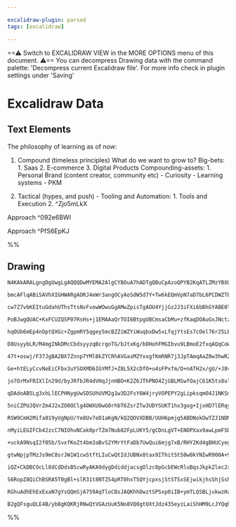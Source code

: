 ```yaml
---

excalidraw-plugin: parsed
tags: [excalidraw]

---
```

==⚠  Switch to EXCALIDRAW VIEW in the MORE OPTIONS menu of this document. ⚠== You can decompress Drawing data with the command palette: 'Decompress current Excalidraw file'. For more info check in plugin settings under 'Saving'


# Excalidraw Data

## Text Elements
The philosophy of learning as of now:

1. Compound (timeless principles)
    What do we want to grow to?
        Big-bets:
            1. Saas
            2. E-commerce
            3. Digital Products
        Compounding-assets:
            1. Personal Brand (content creator, community etc)
                  - Curiosity
                  - Learning systems
                  - PKM
    

2. Tactical (hypes, and push) -
     Tooling and Automation:
        1. Tools and Execution
        2.  ^Zjo5mLkX

Approach ^092e6BWI

Approach ^PfS6EpKJ

%%
## Drawing
```compressed-json
N4KAkARALgngDgUwgLgAQQQDwMYEMA2AlgCYBOuA7hADTgQBuCpAzoQPYB2KqATLZMzYBXUtiRoIACyhQ4zZAHoFAc0JRJQgEYA6bGwC2CgF7N6hbEcK4OCtptbErHALRY8RMpWdx8Q1TdIEfARcZgRmBShcZQUebQBObR4aOiCEfQQOKGZuAG1wMFAwYogSbggAdgBBCgA2ABkATUIAISEAK3biAEkWioAtRoBrZRh4lOLIWERygDNAhE8qfhLM

bmcAFlqABiSAVhXIGHWARgAORJ4eWr3angOCyAoSdW5d7Y+Tw6kEQmVpN7aD7bL6PCDWZTBN7fZhQUhsIYIADCbHwbFI5QAxCcEDicRMSppcNgRvChBxiCi0RiJHDrMw4LhAlkCZBZoR8PgAMqwKESQQeVkQWHwxEAdRekm4fDBIoRCB5MD56AFZW+ZP+HHCOTQoMmEDYjOwamOuo+32UZLg3WIOtQuQAut95rgMjbuBwhJzvoQKVhyrhtkKyRSt

cw7Z7vbKEItuGdahUThsTtsNvFvowWOwuGgAMwZpisTgAOU4YjjGz2J3iFXi6bBhGYABE0lBY2hZgQwt9NMIKQBRYIZLIRr34b5CODEXBt4jcE4VPY8Cq52q5jZnM6V75EDhDD1jndsEnt1Cd/DdsFwNi+7J5R5gfKTYrbQ4vh9Oh9P5/vT5vsC/iCH6PJ++pwIE4YiOEeSgSUrD6F6M4IAAChBzBQdwcJCAgO6hFAKL6PoaizshN4smg34vkCf4

PoBJwgQUAC+KxFCUZQSP07RsHs+j1EMAAaQrTOI6BtpgUBCmsaCbMu+zfKaqDOAuGxJNctz3N8zzEK8aB7PEubaLm1a1MmJwnLmPBnCcMr6pIvz/BJaAbIu3wQsqr6ynC8pUuiWJ4riSA9sSpJ9pSqK+bS5AcAyTKZBJzoctyvIicKqJqp5ooIBK2lSmgNlwV5iKKsqqWCuqwiatq87fIaxImvO5pgpawjWraMHOuQbpzmgkbjg2fpSeguAnMGoV

hqOUb6mEp4nOptQXGc+ZgpmRY5qgey5mcBZZiWZYiWuqbxDw5xLfqjYtsEs7cOel76r25LEIO6RxRNfX6pO05Xbqi7LquFTJrUtT1vqu77j1h5gmiJ7dWeXY4WCYmOegAAqdmoHAkgcmwggYzAqBsLMqDBEyHC+soqChPjhMcGwFDIAAOhwjMnNoqAEdeD2oAAFFAhAZME4bo6QvrGj44QAJSM6g0uoGKkgzqgxBsKgFAICr1hQKgUDK81FBa2wA

D8UsyybLR/M4mgINkDMcCbdsyyzqBcrgoTG/bJtxKg/bOHohFMGIbvu9LBmoE2fxqAQqCoWwxBCNg2SByb7OhWTzihGE1uJ+7jvIYWnCRy0UXENzehZHFqDYIEM7otQFcGAhpOwKgVvYJLttBx3zhsyI7CsLAWcdzLXf1CEpCkxw5PMDAsLpMwA+D4pUcANIALKB4zjOe8jxK8+43OSPA4S19YxdwEIzCSOLimJ8jbBpRPFMUqgVRCNr+gztmNtB

47t+oswj/F37JgBA2BX7Znnp7YMlBkZYCRhAVGasMZYxxgfKmRNR7j3JpTAmqAaZ0w3hwR2ydOY8z5mkQW4ERaEDFswNuJs5YKyVirNWFANb61QLrfWRt272zNsoC2Vt5DzxNo7Z2rseEd09t7X2GRRAIGETLEOYdVBRHwFHeEsd45zwkUnAwHMKSp3ToIr+C8c55w4AXIuJdOBtiyBXKu2tSC1xkeSE0zcoCtwUUHLuSIe7YxNF492w8MFk1QFP

Ge+htELyCcvNeEiCFbx3uYSOXMD6IGYMfJ+Z8L5X2cDfO+u4sFPxfm/D+nATH2x/gU/+J8vbANAbzTgEDWZClmDYrkhAjAiR4B5fUbSsgADFXQcgUg8fUiMqhEGUGtCAwRZjxWWkwXeBBJl/BmdrOAQpS5RF9Ewd04NJolHROHCx+AYHiXKAg9GmM0QoLxjg4mY9QnYOprTG2zNWbEKfqQ/m2ohZUJoXQmWDDNZMNVurOx2sOHwj1trbhQc+ECMz

jo7OrMxFRIXlIn29d/byJRfbJR4dVHqJjnHBO+K2Z6JThPNO4ZjGBLMSwfOajC61K5ts8ulcQiOOcfXVxTcW5AuiSbHxfi+4wECfbYJJNQnhLbJEyVdsu7IVXuvJmHBEnx2SWo1Jh8MkAPRufS+18dG/0KQakpBgykcAqXbKpf8DVAJAWAppFLIGuVfmwAASuETpIksLwxBrsgAEvZAEup9hMRYg2GGEBnBsAGdgKomBcwcHqMoAAqjARoS8vX6F

qDAdoAB5Lg3xhLlECPHNygUwSDSUhUVM2g1w3D2FsY6W4jryVOPEPY2gLipksqmO4J1NKSmlFcJt/bFwHXuMdb4dk/jhtQJWFSlk9iJg2GujduZTolGrdCDK3lwo0nQNiAK+Igokmag9HyJ7oBRRisyBZfTErFRSqqOcMJCpZTHXlL9mU33lA/aNPwkhxrVTBLVY0sAGq9JKNe1qdpHQdVdAgfZuCIZnQGgGZI5UHrgbQKxEo5a8yPGYtGGaO7Ey

5niCZPUJQVrZm4J2xZO0OClg4OWXUOwG0rhbT6ZsrZTw3UDYSUKT1hx3gog+IjxHD7lERqyNisbthHQQLUFoYpugQAfIxECE4pxIRhguJcfGKgXHXFtSGvowYYcOZAKGiIYYiajQUIjpQVNqY01poS8naSwMkqcNcFRDJWXiGca4y5ti5j2GMkoClzjaB+pu+IqnAabTOOZ0dOU4xnG0AuOsRkTLbDuHFyAC6HLSjK+CCe7l/1HupH5c9Na7rBWv

RSW9CmH2Mifa019yUgNpU/Ye8Uv7eD1aKgN/kQ2QOVXDBB/UUH6pmjg5ABDNokOwTZJ1NDMNeo+mwxIXAuYQOhiqgct6cEYwwyrBuKs1Z6OQEY5wOMq2GCFmzBxrj60KjHRTEZATF0rbCbhj2cTQ4XoHnsxAD6Rn5w/TMxZjcO4bNQ8uw548Tnrqg4RgFiQVQ4DgTYMSKU6poF4/QATonJPWntL9dKN7/SoBDKIvgUZZbYGrOmeUMQZcMTbWWfgL

nMyiLEGIFCb42zcC7NIOhuNCak0prTZm7Nub82FpLUKY5/gCDnLgVT+ENOPXax9awLpmFSDYRR1qUNi6kYs3uK54o7n2LoAQC0eIXqKDOQGTiRozgziEC5E2Zw+gxS1GRr5mYEhK1RFqy11YpxrKrouPEWatG1yZa7dJasvaIv/W2JZVc5kNi7qeGNnpIWkxbur2cddj2fh2+4CupIdeN019L2XmrkIRJvblIiTrEgz3+SFESK9IYwqNcivSHrcU

+uckA9NsqI2f05b/SvxfKoZt4bm3aBvS2YMrYtFaDb7UwQui6mjg7xB/RHY2Kd4gBHUCyegH51AuYyMwmuwz5MqWrg3G2lWnnB4GBgYw+12k4xEiXB6SOksgb3OiE2cxxzunB2ehHHvGfFkymDf2gAC3/A83KGQlmC5FqH7DgCXgACkdNnw9NJgtsYdDMvpUATNfoEw689htgKhrdbN9tIZMcQcLwEAndCgY1CDiDSDyCqCy0cDFNvg60UwTI+1t

gtwNpjpTMzJs9mC8srJW1W1cwStftLIuCwQtIdJUBNx8tax9IThitSt50w0kYNIwR900A+9v1B9T1/IL0wQx8Qob1j0usZ9YoWQEoF8pst9l8ppv1sozD8oBBv1N9Sp0p9QNQwNztmCaojRltmDGp9R1s2oKJ6CL9dsr9+ob9BpwQ9gH8n9eCppv8zRZo9Dqwu9ns1ozJQCntwD2M9p5xnIekdCu8EDLoBDboxMHoJNIdCiDNPoZoEc/p2DODuDS

iQZ+CkDBCOcLl8dCdDdsBScwRyAKA9dygDdiddjacsgOlzc8pGcbEWcRluBqsJkpkZlec2x+dWNBdhdyhRdxcE9IApcZc5d3dPdvcKhfcEB/dA9g9Q9w9I8aphYdczkKcIATijdnDPVTd6c0AA1rcEBbdKsI1HdihaDQJwRCceQkJuBWJoA7IMhygpkAQVgGBCAEAKAWg2sJ8PCIBMRZheS+SCQIBQFSAn1uh5UeRMouTh8AoBShSRT5V2Tx9Qou

S6RopZ8QiChBSRA5T0gBl+slR31t8NTZS4pRT0hxT5QYjcpxsjStSTSxSEjwikjhsShjSshTT9AvUKo0j5tdQmTXSoB3Si0sjD8ci4NNThS7SdTbjhk2cHi/TbS3T5UBk6crjeAwz/T3S9cviJA5ln1/iEyAz7SmQoAqhhTaY7JcA9tMN8yIzEz0h+wKRSyYUKzY0mQYUZSCz3SmzaZkYcCJ8BTmBK5UR8BBJdQe1e1OCKgVwUwjpS8TImTBz4RO

RGhuAdhEhExExaN7gYsQQmSjA759AqTloCBsJAQKhhDwztSPSxp0iIB+ymTLQSBLjukwzHziAeQEBNldIHzhZiAV4Y4EAGzcBNBgg1jRiIA3yPD3MWhURY1SBlAiQuZjouDeAFxa5kLa5dg9hxYhQfVlBEI714LEKeB9D0LSLeByKsKcKLz/TzTEQgzGlopljttUMfU/RhYJ4jz9RMhgLQKLcrcwRsAiAvytZLdRNIALE6TsSxKapX5dx/UxKLy7

B2gQFsguQLE4B/yb8gKQKRjRNwQtVGAzUuK5No8VQ0gtUXtJdz435eyzLaiShHM9LcJYQqhDKEBjKLsmJwByM2QORoJCM9NGIgA=
```
%%
